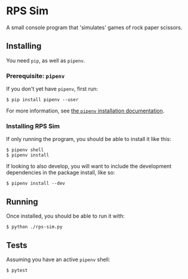 # RPS Sim

A small console program that 'simulates' games of rock paper scissors.

## Installing

You need `pip`, as well as `pipenv`.

### Prerequisite: `pipenv`
If you don't yet have `pipenv`, first run:

```shell
$ pip install pipenv --user
```

For more information, see [the `pipenv` installation documentation](https://pipenv.pypa.io/en/latest/installation/).

### Installing RPS Sim

If only running the program, you should be able to install it like this:

```shell
$ pipenv shell
$ pipenv install
```

If looking to also develop, you will want to include the development dependencies in the package install, like so:

```shell
$ pipenv install --dev
```


## Running

Once installed, you should be able to run it with:

```shell
$ python ./rps-sim.py
```

## Tests

Assuming you have an active `pipenv` shell: 

```shell
$ pytest
```
